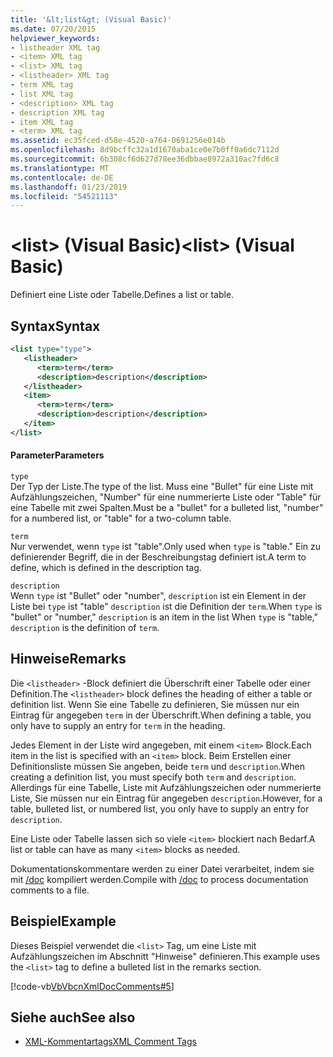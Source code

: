 ```yaml
---
title: '&lt;list&gt; (Visual Basic)'
ms.date: 07/20/2015
helpviewer_keywords:
- listheader XML tag
- <item> XML tag
- <list> XML tag
- <listheader> XML tag
- term XML tag
- list XML tag
- <description> XML tag
- description XML tag
- item XML tag
- <term> XML tag
ms.assetid: ec35fced-d58e-4520-a764-0691256e014b
ms.openlocfilehash: 8d9bcffc32a1d1670aba1ce0e7b0ff0a6dc7112d
ms.sourcegitcommit: 6b308cf6d627d78ee36dbbae8972a310ac7fd6c8
ms.translationtype: MT
ms.contentlocale: de-DE
ms.lasthandoff: 01/23/2019
ms.locfileid: "54521113"
---
```

# <a name="ltlistgt-visual-basic"></a><span data-ttu-id="2ca7d-102">&lt;list&gt; (Visual Basic)</span><span class="sxs-lookup"><span data-stu-id="2ca7d-102">&lt;list&gt; (Visual Basic)</span></span>
<span data-ttu-id="2ca7d-103">Definiert eine Liste oder Tabelle.</span><span class="sxs-lookup"><span data-stu-id="2ca7d-103">Defines a list or table.</span></span>  
  
## <a name="syntax"></a><span data-ttu-id="2ca7d-104">Syntax</span><span class="sxs-lookup"><span data-stu-id="2ca7d-104">Syntax</span></span>  
  
```xml  
<list type="type">  
   <listheader>  
      <term>term</term>  
      <description>description</description>  
   </listheader>  
   <item>  
      <term>term</term>  
      <description>description</description>  
   </item>  
</list>  
```  
  
#### <a name="parameters"></a><span data-ttu-id="2ca7d-105">Parameter</span><span class="sxs-lookup"><span data-stu-id="2ca7d-105">Parameters</span></span>  
 `type`  
 <span data-ttu-id="2ca7d-106">Der Typ der Liste.</span><span class="sxs-lookup"><span data-stu-id="2ca7d-106">The type of the list.</span></span> <span data-ttu-id="2ca7d-107">Muss eine "Bullet" für eine Liste mit Aufzählungszeichen, "Number" für eine nummerierte Liste oder "Table" für eine Tabelle mit zwei Spalten.</span><span class="sxs-lookup"><span data-stu-id="2ca7d-107">Must be a "bullet" for a bulleted list, "number" for a numbered list, or "table" for a two-column table.</span></span>  
  
 `term`  
 <span data-ttu-id="2ca7d-108">Nur verwendet, wenn `type` ist "table".</span><span class="sxs-lookup"><span data-stu-id="2ca7d-108">Only used when `type` is "table."</span></span> <span data-ttu-id="2ca7d-109">Ein zu definierender Begriff, die in der Beschreibungstag definiert ist.</span><span class="sxs-lookup"><span data-stu-id="2ca7d-109">A term to define, which is defined in the description tag.</span></span>  
  
 `description`  
 <span data-ttu-id="2ca7d-110">Wenn `type` ist "Bullet" oder "number", `description` ist ein Element in der Liste bei `type` ist "table" `description` ist die Definition der `term`.</span><span class="sxs-lookup"><span data-stu-id="2ca7d-110">When `type` is "bullet" or "number," `description` is an item in the list When `type` is "table," `description` is the definition of `term`.</span></span>  
  
## <a name="remarks"></a><span data-ttu-id="2ca7d-111">Hinweise</span><span class="sxs-lookup"><span data-stu-id="2ca7d-111">Remarks</span></span>  
 <span data-ttu-id="2ca7d-112">Die `<listheader>` -Block definiert die Überschrift einer Tabelle oder einer Definition.</span><span class="sxs-lookup"><span data-stu-id="2ca7d-112">The `<listheader>` block defines the heading of either a table or definition list.</span></span> <span data-ttu-id="2ca7d-113">Wenn Sie eine Tabelle zu definieren, Sie müssen nur ein Eintrag für angegeben `term` in der Überschrift.</span><span class="sxs-lookup"><span data-stu-id="2ca7d-113">When defining a table, you only have to supply an entry for `term` in the heading.</span></span>  
  
 <span data-ttu-id="2ca7d-114">Jedes Element in der Liste wird angegeben, mit einem `<item>` Block.</span><span class="sxs-lookup"><span data-stu-id="2ca7d-114">Each item in the list is specified with an `<item>` block.</span></span> <span data-ttu-id="2ca7d-115">Beim Erstellen einer Definitionsliste müssen Sie angeben, beide `term` und `description`.</span><span class="sxs-lookup"><span data-stu-id="2ca7d-115">When creating a definition list, you must specify both `term` and `description`.</span></span> <span data-ttu-id="2ca7d-116">Allerdings für eine Tabelle, Liste mit Aufzählungszeichen oder nummerierte Liste, Sie müssen nur ein Eintrag für angegeben `description`.</span><span class="sxs-lookup"><span data-stu-id="2ca7d-116">However, for a table, bulleted list, or numbered list, you only have to supply an entry for `description`.</span></span>  
  
 <span data-ttu-id="2ca7d-117">Eine Liste oder Tabelle lassen sich so viele `<item>` blockiert nach Bedarf.</span><span class="sxs-lookup"><span data-stu-id="2ca7d-117">A list or table can have as many `<item>` blocks as needed.</span></span>  
  
 <span data-ttu-id="2ca7d-118">Dokumentationskommentare werden zu einer Datei verarbeitet, indem sie mit [/doc](../../../visual-basic/reference/command-line-compiler/doc.md) kompiliert werden.</span><span class="sxs-lookup"><span data-stu-id="2ca7d-118">Compile with [/doc](../../../visual-basic/reference/command-line-compiler/doc.md) to process documentation comments to a file.</span></span>  
  
## <a name="example"></a><span data-ttu-id="2ca7d-119">Beispiel</span><span class="sxs-lookup"><span data-stu-id="2ca7d-119">Example</span></span>  
 <span data-ttu-id="2ca7d-120">Dieses Beispiel verwendet die `<list>` Tag, um eine Liste mit Aufzählungszeichen im Abschnitt "Hinweise" definieren.</span><span class="sxs-lookup"><span data-stu-id="2ca7d-120">This example uses the `<list>` tag to define a bulleted list in the remarks section.</span></span>  
  
 [!code-vb[VbVbcnXmlDocComments#5](../../../visual-basic/language-reference/xmldoc/codesnippet/VisualBasic/list_1.vb)]  
  
## <a name="see-also"></a><span data-ttu-id="2ca7d-121">Siehe auch</span><span class="sxs-lookup"><span data-stu-id="2ca7d-121">See also</span></span>
- [<span data-ttu-id="2ca7d-122">XML-Kommentartags</span><span class="sxs-lookup"><span data-stu-id="2ca7d-122">XML Comment Tags</span></span>](../../../visual-basic/language-reference/xmldoc/index.md)
